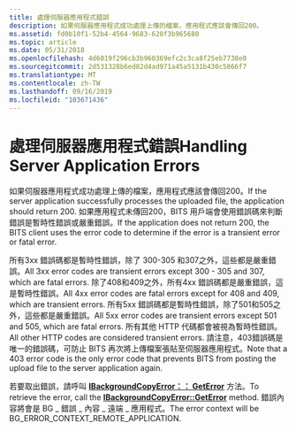 ```yaml
---
title: 處理伺服器應用程式錯誤
description: 如果伺服器應用程式成功處理上傳的檔案，應用程式應該會傳回200。
ms.assetid: fd0b10f1-52b4-4564-9683-620f3b965680
ms.topic: article
ms.date: 05/31/2018
ms.openlocfilehash: 4d6019f296cb3b960369efc2c3ca8f25eb7738e0
ms.sourcegitcommit: 2d531328b6ed82d4ad971a45a5131b430c5866f7
ms.translationtype: MT
ms.contentlocale: zh-TW
ms.lasthandoff: 09/16/2019
ms.locfileid: "103671436"
---
```

# <a name="handling-server-application-errors"></a><span data-ttu-id="6da88-103">處理伺服器應用程式錯誤</span><span class="sxs-lookup"><span data-stu-id="6da88-103">Handling Server Application Errors</span></span>

<span data-ttu-id="6da88-104">如果伺服器應用程式成功處理上傳的檔案，應用程式應該會傳回200。</span><span class="sxs-lookup"><span data-stu-id="6da88-104">If the server application successfully processes the uploaded file, the application should return 200.</span></span> <span data-ttu-id="6da88-105">如果應用程式未傳回200，BITS 用戶端會使用錯誤碼來判斷錯誤是暫時性錯誤或嚴重錯誤。</span><span class="sxs-lookup"><span data-stu-id="6da88-105">If the application does not return 200, the BITS client uses the error code to determine if the error is a transient error or fatal error.</span></span>

<span data-ttu-id="6da88-106">所有3xx 錯誤碼都是暫時性錯誤，除了 300-305 和307之外，這些都是嚴重錯誤。</span><span class="sxs-lookup"><span data-stu-id="6da88-106">All 3xx error codes are transient errors except 300 - 305 and 307, which are fatal errors.</span></span> <span data-ttu-id="6da88-107">除了408和409之外，所有4xx 錯誤碼都是嚴重錯誤，這是暫時性錯誤。</span><span class="sxs-lookup"><span data-stu-id="6da88-107">All 4xx error codes are fatal errors except for 408 and 409, which are transient errors.</span></span> <span data-ttu-id="6da88-108">所有5xx 錯誤碼都是暫時性錯誤，除了501和505之外，這些都是嚴重錯誤。</span><span class="sxs-lookup"><span data-stu-id="6da88-108">All 5xx error codes are transient errors except 501 and 505, which are fatal errors.</span></span> <span data-ttu-id="6da88-109">所有其他 HTTP 代碼都會被視為暫時性錯誤。</span><span class="sxs-lookup"><span data-stu-id="6da88-109">All other HTTP codes are considered transient errors.</span></span> <span data-ttu-id="6da88-110">請注意，403錯誤碼是唯一的錯誤碼，可防止 BITS 再次將上傳檔案張貼至伺服器應用程式。</span><span class="sxs-lookup"><span data-stu-id="6da88-110">Note that a 403 error code is the only error code that prevents BITS from posting the upload file to the server application again.</span></span>

<span data-ttu-id="6da88-111">若要取出錯誤，請呼叫 [**IBackgroundCopyError：： GetError**](/windows/desktop/api/Bits/nf-bits-ibackgroundcopyerror-geterror) 方法。</span><span class="sxs-lookup"><span data-stu-id="6da88-111">To retrieve the error, call the [**IBackgroundCopyError::GetError**](/windows/desktop/api/Bits/nf-bits-ibackgroundcopyerror-geterror) method.</span></span> <span data-ttu-id="6da88-112">錯誤內容將會是 BG \_ 錯誤 \_ 內容 \_ 遠端 \_ 應用程式。</span><span class="sxs-lookup"><span data-stu-id="6da88-112">The error context will be BG\_ERROR\_CONTEXT\_REMOTE\_APPLICATION.</span></span>

 

 





